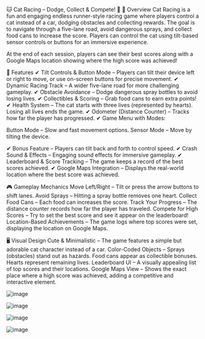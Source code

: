 🐱 Cat Racing – Dodge, Collect & Compete! 🚗
📌 Overview
Cat Racing is a fun and engaging endless runner-style racing game where players control a cat instead of a car, dodging obstacles and collecting rewards. The goal is to navigate through a five-lane road, avoid dangerous sprays, and collect food cans to increase the score. Players can control the cat using tilt-based sensor controls or buttons for an immersive experience.

At the end of each session, players can see their best scores along with a Google Maps location showing where the high score was achieved!

🚀 Features
✔ Tilt Controls & Button Mode – Players can tilt their device left or right to move, or use on-screen buttons for precise movement.
✔ Dynamic Racing Track – A wider five-lane road for more challenging gameplay.
✔ Obstacle Avoidance – Dodge dangerous spray bottles to avoid losing lives.
✔ Collectibles & Scoring – Grab food cans to earn extra points!
✔ Health System – The cat starts with three lives (represented by hearts). Losing all lives ends the game.
✔ Odometer (Distance Counter) – Tracks how far the player has progressed.
✔ Game Menu with Modes:

Button Mode – Slow and fast movement options.
Sensor Mode – Move by tilting the device.

✔ Bonus Feature – Players can tilt back and forth to control speed.
✔ Crash Sound & Effects – Engaging sound effects for immersive gameplay.
✔ Leaderboard & Score Tracking – The game keeps a record of the best scores achieved.
✔ Google Maps Integration – Displays the real-world location where the best score was achieved.

🎮 Gameplay Mechanics
Move Left/Right – Tilt or press the arrow buttons to shift lanes.
Avoid Sprays – Hitting a spray bottle removes one heart.
Collect Food Cans – Each food can increases the score.
Track Your Progress – The distance counter records how far the player has traveled.
Compete for High Scores – Try to set the best score and see it appear on the leaderboard!
Location-Based Achievements – The game logs where top scores were set, displaying the location on Google Maps.

🖥️ Visual Design
Cute & Minimalistic – The game features a simple but adorable cat character instead of a car.
Color-Coded Objects –
Sprays (obstacles) stand out as hazards.
Food cans appear as collectible bonuses.
Hearts represent remaining lives.
Leaderboard UI – A visually appealing list of top scores and their locations.
Google Maps View – Shows the exact place where a high score was achieved, adding a competitive and interactive element.

![image](https://github.com/user-attachments/assets/b80d1adb-98bd-4ed0-8c0c-66d4be59ea48)

![image](https://github.com/user-attachments/assets/07d0dd36-a358-43b5-b5b3-df4ca839f636)


![image](https://github.com/user-attachments/assets/a01559fd-cc3c-401b-a99c-8c2ee7a10194)

![image](https://github.com/user-attachments/assets/d2de1885-aa80-4df4-9717-f6474357f45e)

